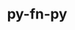 ---
title: "py-fn-py"
layout: cache
categories: [package, develop-2023-05-14]
meta: {"versions": ["0.5.2"], "compilers": ["gcc@=11.1.0"], "oss": ["ubuntu20.04"], "platforms": ["linux"], "targets": ["ppc64le", "x86_64_v3"], "stacks": ["e4s", "e4s-power", "root"], "num_specs": 2, "num_specs_by_stack": {"e4s": 1, "root": 2, "e4s-power": 1}}
spec_details: [{"hash": "vd2yq7la6hqgp3g7uhpqafonkw5yztps", "compiler": "gcc@=11.1.0", "versions": ["0.5.2"], "os": "ubuntu20.04", "platform": "linux", "target": "x86_64_v3", "variants": ["build_system=python_pip"], "stacks": ["e4s", "root"], "size": "-", "tarball": "https://binaries.spack.io/develop-2023-05-14/build_cache/linux-ubuntu20.04-x86_64_v3/gcc-11.1.0/py-fn-py-0.5.2/linux-ubuntu20.04-x86_64_v3-gcc-11.1.0-py-fn-py-0.5.2-vd2yq7la6hqgp3g7uhpqafonkw5yztps.spack"}, {"hash": "tdnsc6amkscw4x2kvym6f5yg7btfxhjs", "compiler": "gcc@=11.1.0", "versions": ["0.5.2"], "os": "ubuntu20.04", "platform": "linux", "target": "ppc64le", "variants": ["build_system=python_pip"], "stacks": ["e4s-power", "root"], "size": "-", "tarball": "https://binaries.spack.io/develop-2023-05-14/build_cache/linux-ubuntu20.04-ppc64le/gcc-11.1.0/py-fn-py-0.5.2/linux-ubuntu20.04-ppc64le-gcc-11.1.0-py-fn-py-0.5.2-tdnsc6amkscw4x2kvym6f5yg7btfxhjs.spack"}]
---